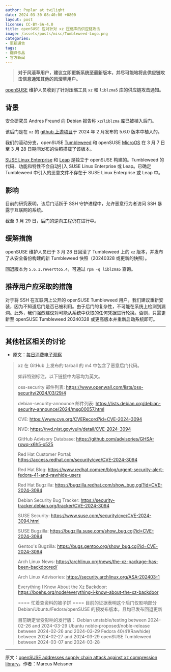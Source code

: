 ```yaml
---
author: Poplar at twilight
date: 2024-03-30 08:40:00 +0800
layout: post
license: CC-BY-SA-4.0
title: openSUSE 应对针对 xz 压缩库的供应链攻击
image: /assets/posts/misc/Tumbleweed-Logo.png
categories:
- 更新通告
tags:
- 翻译作品
- 官方新闻
---
```


> **对于风滚草用户，建议立即更新系统至最新版本，并尽可能地将此供应链攻击信息通知其他的风滚草用户。**


[openSUSE] 维护人员收到了针对压缩工具 `xz` 和 `liblzma5` 库的供应链攻击通知。

[openSUSE]: https://get.opensuse.org/

## 背景

安全研究员 Andres Freund 向 Debian 报告称 `xz`/`liblzma` 库已被植入后门。

该后门是在 `xz` 的 [github 上游项目]于 2024 年 2 月发布的 5.6.0 版本中植入的。

[github 上游项目]: https://github.com/tukaani-project/xz

我们的滚动分支，openSUSE [Tumbleweed] 和 openSUSE [MicroOS] 在 3 月 7 日至 3 月 28 日期间发布的快照搭载了该版本。

[Tumbleweed]: https://get.opensuse.org/tumbleweed/
[microos]: https://microos.opensuse.org/

[SUSE Linux Enterprise] 和 [Leap] 是独立于 openSUSE 构建的。Tumbleweed 的代码、功能和特性不会自动引入 SUSE Linux Enterprise 或 Leap。已确定 Tumbleweed 中引入的恶意文件不存在于 SUSE Linux Enterprise 或 Leap 中。

[SUSE Linux Enterprise]: https://www.suse.com/products/server/
[leap]: https://get.opensuse.org/leap/

## 影响

目前的研究表明，该后门活跃于 SSH 守护进程中，允许恶意行为者访问 SSH 暴露于互联网的系统。

截至 3 月 29 日，后门的逆向工程仍在进行中。

## 缓解措施

openSUSE 维护人员已于 3 月 28 日回滚了 Tumbleweed 上的 `xz` 版本，并发布了从安全备份构建的新 Tumbleweed 快照（20240328 或更新的快照）。

回退版本为 `5.6.1.revertto5.4`，可通过 `rpm -q liblzma5` 查询。

## 推荐用户应采取的措施

对于将 SSH 在互联网上公开的 openSUSE Tumbleweed 用户，我们建议重新安装，因为不知道后门是否已被利用。由于后门的复杂性，不可能在系统上检测到漏洞。此外，我们强烈建议对可能从系统中获取的任何凭据进行轮换。否则，只需更新至 openSUSE Tumbleweed 20240328 或更高版本并重新启动系统即可。

----

## 其他社区相关的讨论

- 原文：[每日消费电子观察](https://t.me/CE_Observe/32247)

> xz 在 GitHub 上发布的 tarball 的 m4 中包含了恶意后门代码。
>
>如非特别标注，以下链接中内容均为英文。
>
>oss-security 邮件列表: https://www.openwall.com/lists/oss-security/2024/03/29/4
>
>debian-security-announce 邮件列表: https://lists.debian.org/debian-security-announce/2024/msg00057.html
>
>CVE: https://www.cve.org/CVERecord?id=CVE-2024-3094
>
>NVD: https://nvd.nist.gov/vuln/detail/CVE-2024-3094
>
>GitHub Advisory Database: https://github.com/advisories/GHSA-rxwq-x6h5-x525
>
>Red Hat Customer Portal: https://access.redhat.com/security/cve/CVE-2024-3094
>
>Red Hat Blog: https://www.redhat.com/en/blog/urgent-security-alert-fedora-41-and-rawhide-users
>
>Red Hat Bugzilla: https://bugzilla.redhat.com/show_bug.cgi?id=CVE-2024-3094
>
>Debian Security Bug Tracker: https://security-tracker.debian.org/tracker/CVE-2024-3094
>
>SUSE Security: https://www.suse.com/security/cve/CVE-2024-3094.html
>
>SUSE Bugzilla: https://bugzilla.suse.com/show_bug.cgi?id=CVE-2024-3094
>
>Gentoo's Bugzilla: https://bugs.gentoo.org/show_bug.cgi?id=CVE-2024-3094
>
>Arch Linux News: https://archlinux.org/news/the-xz-package-has-been-backdoored/
>
>Arch Linux Advisories: https://security.archlinux.org/ASA-202403-1
>
>Everything I Know About the Xz Backdoor: https://boehs.org/node/everything-i-know-about-the-xz-backdoor
>
>==== 忙着查资料的被子饼 ====
>目前的证据表明这个后门仅影响部分 Debian/Ubuntu/Fedora/openSUSE 的预发布版本，且均已发布回退更新
>
>目前确定曾受影响的发行版：
>Debian unstable/testing between 2024-02-26 and 2024-03-29
>Ubuntu noble-proposed/noble-release between 2024-02-26 and 2024-03-29
>Fedora 40/41(Rawhide) between 2024-02-27 and 2024-03-29
>openSUSE Tumbleweed between 2024-03-07 and 2024-03-28

----

原文：[openSUSE addresses supply chain attack against xz compression library](hhttps://news.opensuse.org/2024/03/29/xz-backdoor/)，作者：Marcus Meissner